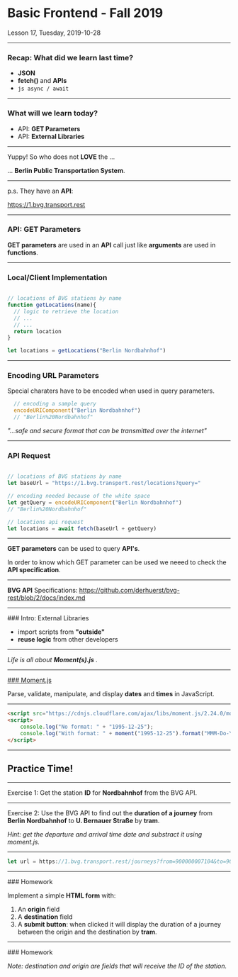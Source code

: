 <!-- .slide: id="lesson17" -->

# Basic Frontend - Fall 2019

Lesson 17, Tuesday, 2019-10-28

---

### Recap: What did we learn last time?

 * **JSON**
 * **fetch()** and **APIs**
 * ```js async / await```


---

### What will we learn today?

 * API: **GET Parameters**
 * API: **External Libraries**

---

Yuppy! So who does not **LOVE** the ...

... **Berlin Public Transportation System**.


---

p.s. They have an **API**:

https://1.bvg.transport.rest


---

### API: GET Parameters

**GET parameters** are used in an **API** call just like **arguments** are used in **functions**.

---

### Local/Client Implementation

```js

// locations of BVG stations by name
function getLocations(name){
  // logic to retrieve the location
  // ...
  // ...
  return location
}

let locations = getLocations("Berlin Nordbahnhof")
```

---

### Encoding URL Parameters

Special charaters have to be encoded when used in query parameters.

```js
  // encoding a sample query
  encodeURIComponent("Berlin Nordbahnhof") 
  // "Berlin%20Nordbahnhof"

```

*"...safe and secure format that can be transmitted over the internet"*

---

### API Request

```js

// locations of BVG stations by name
let baseUrl = "https://1.bvg.transport.rest/locations?query="

// encoding needed because of the white space
let getQuery = encodeURIComponent("Berlin Nordbahnhof") 
// "Berlin%20Nordbahnhof"

// locations api request
let locations = await fetch(baseUrl + getQuery)
```

---

**GET parameters** can be used to query **API's**.

In order to know which GET parameter can be used we neeed to 
check the **API specification**. 

---

**BVG API** Specifications:
https://github.com/derhuerst/bvg-rest/blob/2/docs/index.md


---

### Intro: External Libraries

- import scripts from **"outside"**
- **reuse logic** from other developers


---


*Life is all about **Moment(s).js** .*


---


[### Moment.js](https://momentjs.com/)

Parse, validate, manipulate, and display **dates** and **times** in JavaScript.


---


```html
<script src="https://cdnjs.cloudflare.com/ajax/libs/moment.js/2.24.0/moment.js"></script>
<script>
    console.log("No format: " + "1995-12-25");
    console.log("With format: " + moment("1995-12-25").format("MMM-Do-YYYY"));
</script>
```


---


## Practice Time!


---

Exercise 1: Get the station **ID** for **Nordbahnhof** 
from the BVG API.

---

Exercise 2: Use the BVG API to find out 
the **duration of a journey** from **Berlin Nordbahnhof** 
to **U. Bernauer Straße** by **tram**. 

*Hint: get the departure and arrival time date and substract it using moment.js.*

---

```js
let url = https://1.bvg.transport.rest/journeys?from=900000007104&to=900000100003&bus=false&tickets=false

```

---

### Homework

Implement a simple **HTML form** with:
1. An **origin** field
2. A **destination** field
3. A **submit button**: when clicked it will display the duration of a journey between the origin and the destination by **tram**. 

---

### Homework

*Note: destination and origin are fields that will receive the ID of the station.*







